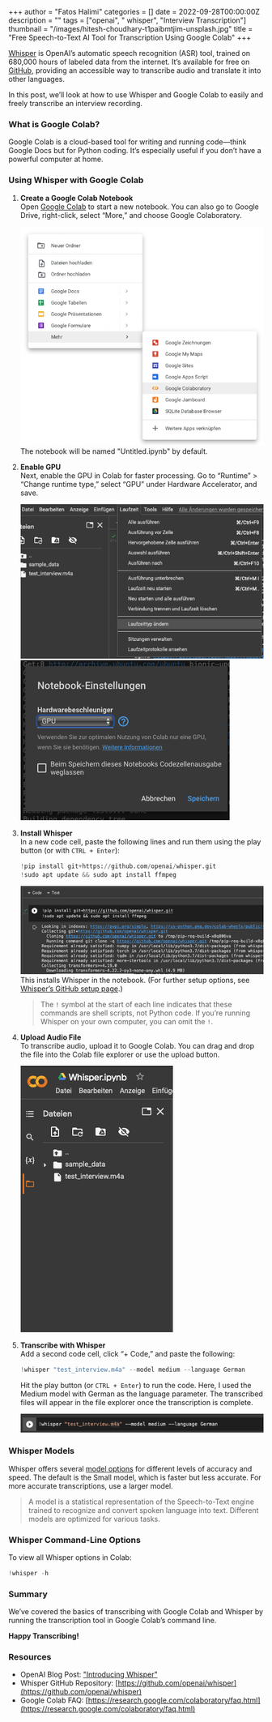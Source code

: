 +++
author = "Fatos Halimi"
categories = []
date = 2022-09-28T00:00:00Z
description = ""
tags = ["openai", " whisper", "Interview Transcription"]
thumbnail = "/images/hitesh-choudhary-t1paibmtjim-unsplash.jpg"
title = "Free Speech-to-Text AI Tool for Transcription Using Google Colab"
+++

[Whisper](https://github.com/openai/whisper) is OpenAI’s automatic speech recognition (ASR) tool, trained on 680,000 hours of labeled data from the internet. It’s available for free on [GitHub](https://github.com/openai/whisper), providing an accessible way to transcribe audio and translate it into other languages.

In this post, we’ll look at how to use Whisper and Google Colab to easily and freely transcribe an interview recording.

### What is Google Colab?

Google Colab is a cloud-based tool for writing and running code—think Google Docs but for Python coding. It’s especially useful if you don’t have a powerful computer at home.

### Using Whisper with Google Colab

1. **Create a Google Colab Notebook**  
   Open [Google Colab](https://colab.research.google.com/#create=true) to start a new notebook. You can also go to Google Drive, right-click, select “More,” and choose Google Colaboratory.

   ![Creating a notebook in Google Drive](/images/Google_Drive_Collab.png)
   The notebook will be named "Untitled.ipynb" by default.

2. **Enable GPU**  
   Next, enable the GPU in Colab for faster processing. Go to “Runtime” > “Change runtime type,” select “GPU” under Hardware Accelerator, and save.

   ![Open runtime settings](/images/Google_Collab_Runtime.png)![Select GPU option](/images/Google_Collab_GPU.png)

3. **Install Whisper**  
   In a new code cell, paste the following lines and run them using the play button (or with `CTRL + Enter`):

   ```python
   !pip install git+https://github.com/openai/whisper.git 
   !sudo apt update && sudo apt install ffmpeg
   ```

   ![Installing Whisper packages](/images/Google_Collab_whisper_install.png)
   This installs Whisper in the notebook. (For further setup options, see [Whisper’s GitHub setup page](https://github.com/openai/whisper#setup).)

   > The `!` symbol at the start of each line indicates that these commands are shell scripts, not Python code. If you’re running Whisper on your own computer, you can omit the `!`.

4. **Upload Audio File**  
   To transcribe audio, upload it to Google Colab. You can drag and drop the file into the Colab file explorer or use the upload button.

   ![Uploading audio file](/images/Google_Collab_File_Upload.png)

5. **Transcribe with Whisper**  
   Add a second code cell, click “+ Code,” and paste the following:

   ```python
   !whisper "test_interview.m4a" --model medium --language German
   ```

   Hit the play button (or `CTRL + Enter`) to run the code. Here, I used the Medium model with German as the language parameter. The transcribed files will appear in the file explorer once the transcription is complete.

   ![Whisper transcription output](/images/Google_Collab_whisper.png)

### Whisper Models

Whisper offers several [model options](https://github.com/openai/whisper#available-models-and-languages) for different levels of accuracy and speed. The default is the Small model, which is faster but less accurate. For more accurate transcriptions, use a larger model.

> A model is a statistical representation of the Speech-to-Text engine trained to recognize and convert spoken language into text. Different models are optimized for various tasks.

### Whisper Command-Line Options

To view all Whisper options in Colab:

   ```python
   !whisper -h
   ```

### Summary

We’ve covered the basics of transcribing with Google Colab and Whisper by running the transcription tool in Google Colab’s command line.

**Happy Transcribing!**

### Resources

- OpenAI Blog Post: ["Introducing Whisper"](https://openai.com/blog/whisper/)
- Whisper GitHub Repository: [https://github.com/openai/whisper](https://github.com/openai/whisper)
- Google Colab FAQ: [https://research.google.com/colaboratory/faq.html](https://research.google.com/colaboratory/faq.html)

